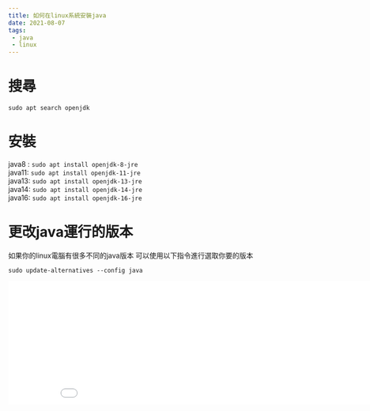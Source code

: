 ```yaml
---
title: 如何在linux系統安裝java
date: 2021-08-07
tags:
 - java
 - linux
---
```


# 搜尋
`sudo apt search openjdk`

# 安裝
java8 : `sudo apt install openjdk-8-jre`\
java11: `sudo apt install openjdk-11-jre`\
java13: `sudo apt install openjdk-13-jre`\
java14: `sudo apt install openjdk-14-jre`\
java16: `sudo apt install openjdk-16-jre`

# 更改java運行的版本
如果你的linux電腦有很多不同的java版本
可以使用以下指令進行選取你要的版本

`sudo update-alternatives --config java`

<iframe src="//a.exdynsrv.com/iframe.php?idzone=4385142&size=900x250" width="900" height="250" scrolling="no" marginwidth="0" marginheight="0" frameborder="0"></iframe>